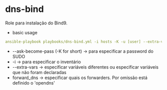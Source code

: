 # dns-bind

Role para instalação do Bind9. 

* basic usage
```yaml
ansible-playbook playbooks/dns-bind.yml -i hosts -K -u [user] --extra-vars forward_dns=[google, opendns, cloudfare]
```
+ --ask-become-pass (-K for short) -> para especificar a password do SUDO
+ -i -> para especificar o inventário
+ --extra-vars -> especificar variáveis diferentes ou especificar variáveis que não foram declaradas
+ forward_dns -> especificar quais os forwarders. Por omissão está definido o 'opendns'